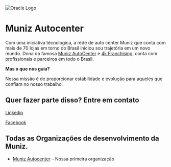 ![Oracle Logo](https://github.com/Muniz-Autocenter/.github/blob/main/profile/fundo.jpg)

# Muniz Autocenter

Com uma iniciativa técnologica, a rede de auto center Muniz que conta com mais de 70 lojas em torno do Brasil iniciou sou trajetória em um novo mundo. Dona da famosa [Muniz AutoCenter](https://munizautocenter.com.br/) e [4k Franchising](https://4kfranchising.com.br/), conta com profissionais e parceiros em todo o Brasil.

**Mas o que nos guia?**

Nossa missão é de proporcionar estabilidade e evolução para aqueles que confiam no nosso trabalho.

## Quer fazer parte disso? Entre em contato

[Linkedin](https://br.linkedin.com/company/munizautocenter)

[Facebook](https://pt-br.facebook.com/munizautocentermaringa/)<br>

## Todas as Organizações de desenvolvimento da Muniz.

* [Muniz Autocenter](https://github.com/Muniz-Autocente) – Nossa primeira organização
